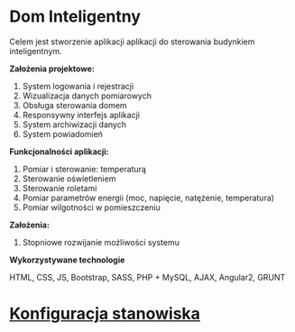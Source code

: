 # Dom Inteligentny

Celem jest stworzenie aplikacji aplikacji do sterowania budynkiem inteligentnym.

**Założenia projektowe:**
1. System logowania i rejestracji
2. Wizualizacja danych pomiarowych
3. Obsługa sterowania domem
4. Responsywny interfejs aplikacji
5. System archiwizacji danych
6. System powiadomień

**Funkcjonalności aplikacji:**
1. Pomiar i sterowanie: temperaturą
2. Sterowanie oświetleniem
3. Sterowanie roletami
4. Pomiar parametrów energii (moc, napięcie, natężenie, temperatura)
5. Pomiar wilgotności w pomieszczeniu

**Założenia:**
1. Stopniowe rozwijanie możliwości systemu

**Wykorzystywane technologie**

HTML, CSS, JS, Bootstrap, SASS, PHP + MySQL, AJAX, Angular2, GRUNT

# [Konfiguracja stanowiska](./konfiguracja-stanowiska-pracy-na-swoim-komputerze)